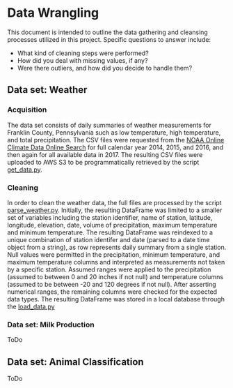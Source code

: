 # Data Wrangling

This document is intended to outline the data gathering and cleansing processes utilized in this project.  Specific questions to answer include:

- What kind of cleaning steps were performed?
- How did you deal with missing values, if any?
- Were there outliers, and how did you decide to handle them?

## Data set: Weather

### Acquisition

The data set consists of daily summaries of weather measurements for Franklin County, Pennsylvania such as low temperature, high temperature, and total precipitation.  The CSV files were requested from the [NOAA Online Climate Data Online Search](https://www.ncdc.noaa.gov/cdo-web/search) for full calendar year 2014, 2015, and 2016, and then again for all available data in 2017.  The resulting CSV files were uploaded to AWS S3 to be programmatically retrieved by the script [get_data.py](/scripts/get_data.py).

### Cleaning

In order to clean the weather data, the full files are processed by the script [parse_weather.py](/scripts/parse_weather.py).  Initially, the resulting DataFrame was limited to a smaller set of variables including the station identifier, name of station, latitude, longitude, elevation, date, volume of precipitation, maximum temperature and minimum temperature.  The resulting DataFrame was reindexed to a unique combination of station identifer and date (parsed to a date time object from a string), as row represents daily summary from a single station.  Null values were permitted in the precipitation, minimum temperature, and maximum temperature columns and interpreted as measurements not taken by a specific station.  Assumed ranges were applied to the precipitation (assumed to between 0 and 20 inches if not null) and temperature columns (assumed to be between -20 and 120 degrees if not null).  After asserting numerical ranges, the remaining columns were checked for the expected data types.  The resulting DataFrame was stored in a local database through the [load_data.py](/scripts/load_data.py)

### Data set: Milk Production

ToDo

## Data set: Animal Classification

ToDo
